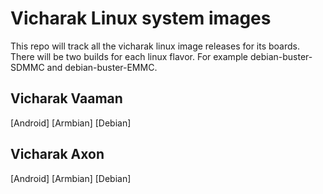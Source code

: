 # Vicharak Linux system images

This repo will track all the vicharak linux image releases for its boards.
There will be two builds for each linux flavor. For example debian-buster-SDMMC and debian-buster-EMMC.

## Vicharak Vaaman
[Android]
[Armbian]
[Debian]

## Vicharak Axon
[Android]
[Armbian]
[Debian]
